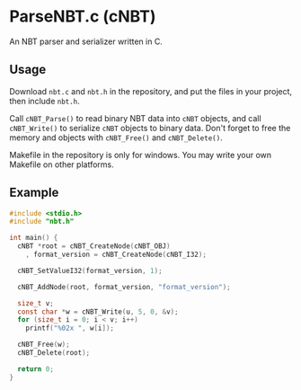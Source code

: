 # ParseNBT.c (cNBT)
An NBT parser and serializer written in C.

## Usage
Download `nbt.c` and `nbt.h` in the repository, and put the files in your project, then include `nbt.h`.

Call `cNBT_Parse()` to read binary NBT data into `cNBT` objects, and call `cNBT_Write()` to serialize `cNBT` objects to binary data. Don't forget to free the memory and objects with `cNBT_Free()` and `cNBT_Delete()`.

Makefile in the repository is only for windows. You may write your own Makefile on other platforms.

## Example

```c
#include <stdio.h>
#include "nbt.h"

int main() {
  cNBT *root = cNBT_CreateNode(cNBT_OBJ)
    , format_version = cNBT_CreateNode(cNBT_I32);

  cNBT_SetValueI32(format_version, 1);

  cNBT_AddNode(root, format_version, "format_version");

  size_t v;
  const char *w = cNBT_Write(u, 5, 0, &v);
  for (size_t i = 0; i < v; i++)
    printf("%02x ", w[i]);

  cNBT_Free(w);
  cNBT_Delete(root);

  return 0;
}
```
